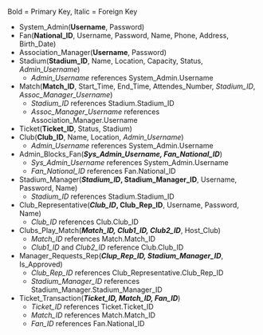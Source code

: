 Bold = Primary Key, Italic = Foreign Key

- System_Admin(**Username**, Password)
- Fan(**National_ID**, Username, Password, Name, Phone, Address, Birth_Date)
- Association_Manager(**Username**, Password)
- Stadium(**Stadium_ID**, Name, Location, Capacity, Status, _Admin_Username_)
	- _Admin_Username_ references System_Admin.Username 
- Match(**Match_ID**, Start_Time, End_Time, Attendes_Number, _Stadium_ID_, _Assoc_Manager_Username_)
	- _Stadium_ID_ references Stadium.Stadium_ID
	- _Assoc_Manager_Username_ references Association_Manager.Username
- Ticket(**Ticket_ID**, Status, Stadium)
- Club(**Club_ID**, Name, Location, _Admin_Username_)
	- _Admin_Username_ references System_Admin.Username 
- Admin_Blocks_Fan(_**Sys_Admin_Username, Fan_National_ID**_)
	- _Sys_Admin_Username_ references System_Admin.Username
	- _Fan_National_ID_ references Fan.National_ID
- Stadium_Manager(**_Stadium_ID_, Stadium_Manager_ID**, Username, Password, Name)
	- _Stadium_ID_ references Stadium.Stadium_ID
- Club_Representative(**_Club_ID_, Club_Rep_ID**, Username, Password, Name)
	- _Club_ID_ references Club.Club_ID 
- Clubs_Play_Match(_**Match_ID, Club1_ID, Club2_ID**_, Host_Club)
	- _Match_ID_ references Match.Match_ID
	- _Club1_ID_ and _Club2_ID_ reference Club.Club_ID
-  Manager_Requests_Rep(_**Clup_Rep_ID, Stadium_Manager_ID**_, Is_Approved)
	- _Club_Rep_ID_ references Club_Representative.Club_Rep_ID
	- _Stadium_Manager_ID_ references Stadium_Manager.Stadium_Manager_ID
- Ticket_Transaction(_**Ticket_ID, Match_ID, Fan_ID**_)
	- _Ticket_ID_ references Ticket.Ticket_ID 
	- _Match_ID_ references Match.Match_ID
	- _Fan_ID_ references Fan.National_ID 
